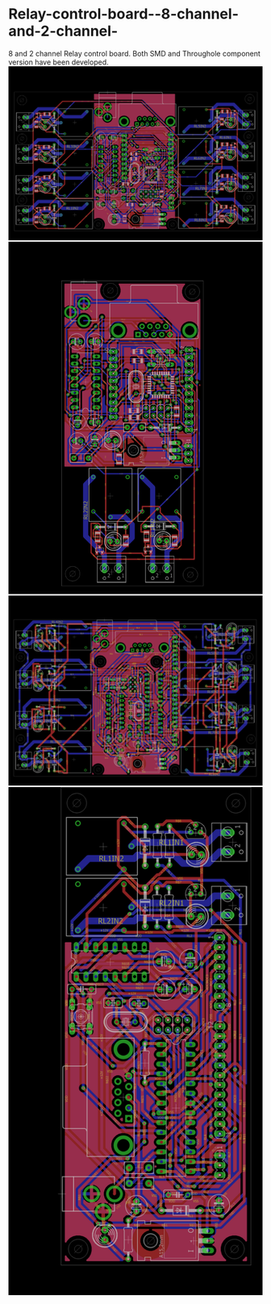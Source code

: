 # Relay-control-board--8-channel-and-2-channel-
8 and 2 channel Relay control board. Both SMD and Throughole component version have been developed.
![Alt text](8chsmd.png?raw=true "8 channel relay board smd")
![Alt text](2chsmd.png?raw=true "2 channel relay board smd")
![Alt text](8chth.png?raw=true "8 channel relay board through hole")
![Alt text](2chth.png?raw=true "2 channel relay board throough hole")
